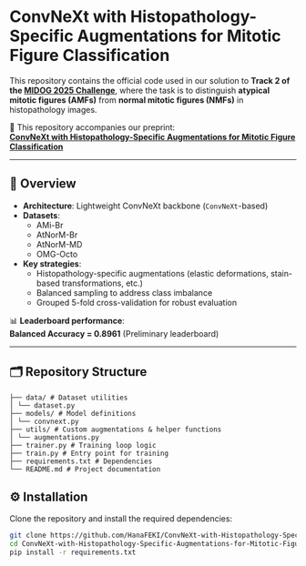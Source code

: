 # ConvNeXt with Histopathology-Specific Augmentations for Mitotic Figure Classification

This repository contains the official code used in our solution to **Track 2 of the [MIDOG 2025 Challenge](https://midog2025.grand-challenge.org/)**, where the task is to distinguish **atypical mitotic figures (AMFs)** from **normal mitotic figures (NMFs)** in histopathology images.

🔗 This repository accompanies our preprint:  
[**ConvNeXt with Histopathology-Specific Augmentations for Mitotic Figure Classification**](https://arxiv.org/abs/2509.02595)  

---

## 📌 Overview

- **Architecture**: Lightweight ConvNeXt backbone (`ConvNeXt`-based)  
- **Datasets**:
  - AMi-Br  
  - AtNorM-Br  
  - AtNorM-MD  
  - OMG-Octo  
- **Key strategies**:
  - Histopathology-specific augmentations (elastic deformations, stain-based transformations, etc.)  
  - Balanced sampling to address class imbalance  
  - Grouped 5-fold cross-validation for robust evaluation  

📊 **Leaderboard performance**:  
**Balanced Accuracy = 0.8961** (Preliminary leaderboard)

---

## 🗂️ Repository Structure
```
├── data/ # Dataset utilities
│ └── dataset.py
├── models/ # Model definitions
│ └── convnext.py
├── utils/ # Custom augmentations & helper functions
│ └── augmentations.py
├── trainer.py # Training loop logic
├── train.py # Entry point for training
├── requirements.txt # Dependencies
└── README.md # Project documentation

```
## ⚙️ Installation

Clone the repository and install the required dependencies:

```bash
git clone https://github.com/HanaFEKI/ConvNeXt-with-Histopathology-Specific-Augmentations-for-Mitotic-Figure-Classification.git
cd ConvNeXt-with-Histopathology-Specific-Augmentations-for-Mitotic-Figure-Classification
pip install -r requirements.txt
